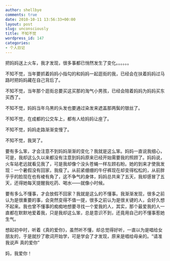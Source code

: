 ```yaml
---
author: shellbye
comments: true
date: 2010-10-11 13:56:33+00:00
layout: post
slug: unconsciously
title: 不知不觉
wordpress_id: 147
categories:
- 个人日记
---
```


把妈妈送上火车，我才发现，很多事都已悄然发生了变化。。。。。。  
  
不知不觉，当年要抓着妈妈小指勾的和妈妈一起逛街的我，已经会在扶着妈妈过马路时把妈妈藏在自己背后了。  
  
不知不觉，当年那个逛街总要买这买那的淘气小男孩，已经会陪着妈妈为妈妈买东买西了。  
  
不知不觉，妈妈当年乌黑的头发也要通过染发来遮盖那两鬓的银丝了。  
  
不知不觉，在成都的公交车上，都有人给妈妈让座了。  
  
不知不觉，妈妈走路渐渐变慢了。  
  
不知不觉，我哭了。  
  
要有多么笨，才会注意不到妈妈渐渐的变化？我就是这么笨。妈妈一直说我细心，可是，我却这么久以来都没有注意到妈妈原来已经开始需要我的照顾了。妈妈说，火车站老远就看见我了，可是我却像个没头苍蝇一样左顾右盼。她的到来才使我发现：一个暑假没有回家，我瘦了。从前紧绷绷的牛仔裤现在却变得松松的，从前胖乎乎的脸现在也有棱有角了，这不争气的身体，妈妈总共来了五天，我却感冒了五天，还得她每天提醒我吃药、喝水——就像小时候。  
  
要有多么不懂事，才会放假不回家？我就是这么的不懂事。我渐渐发现，很多之前认为是很重要的事，会突然变得不值一提，很多之前认为是很关键的人，会好久想不起来。我也曾不懂事的痴痴地想要寻找一个爱我的人，其实，那个最爱我的人一直都在默默地爱着我，只是我却这么笨，总是意识不到，还竟用自己的不懂事惹她生气。  
  
想起初中时，听着《真的爱你》，虽然听不懂，却总觉得好听，一直以为是唱给女朋友的，于是就抄了歌词开始学，可是学会了才发现，原来是唱给母亲的。“请准我说声 真的爱你”  
  
妈，我爱你！
